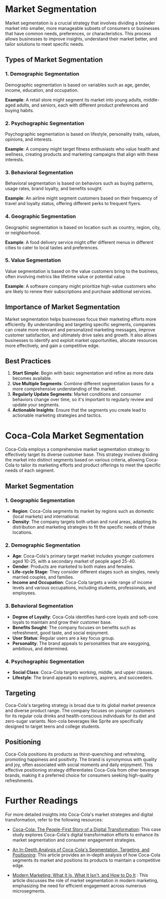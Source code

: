 # Market Segmentation

Market segmentation is a crucial strategy that involves dividing a broader market into smaller, more manageable subsets of consumers or businesses that have common needs, preferences, or characteristics. This process allows businesses to improve insights, understand their market better, and tailor solutions to meet specific needs.

## Types of Market Segmentation

### 1. Demographic Segmentation

Demographic segmentation is based on variables such as age, gender, income, education, and occupation.

**Example**: A retail store might segment its market into young adults, middle-aged adults, and seniors, each with different product preferences and buying habits.

### 2. Psychographic Segmentation

Psychographic segmentation is based on lifestyle, personality traits, values, opinions, and interests.

**Example**: A company might target fitness enthusiasts who value health and wellness, creating products and marketing campaigns that align with these interests.

### 3. Behavioral Segmentation

Behavioral segmentation is based on behaviors such as buying patterns, usage rates, brand loyalty, and benefits sought.

**Example**: An airline might segment customers based on their frequency of travel and loyalty status, offering different perks to frequent flyers.

### 4. Geographic Segmentation

Geographic segmentation is based on location such as country, region, city, or neighborhood.

**Example**: A food delivery service might offer different menus in different cities to cater to local tastes and preferences.

### 5. Value Segmentation

Value segmentation is based on the value customers bring to the business, often involving metrics like lifetime value or potential value.

**Example**: A software company might prioritize high-value customers who are likely to renew their subscriptions and purchase additional services.

## Importance of Market Segmentation

Market segmentation helps businesses focus their marketing efforts more efficiently. By understanding and targeting specific segments, companies can create more relevant and personalized marketing messages, improve customer satisfaction, and ultimately drive sales and growth. It also allows businesses to identify and exploit market opportunities, allocate resources more effectively, and gain a competitive edge.

## Best Practices

1. **Start Simple**: Begin with basic segmentation and refine as more data becomes available.
2. **Use Multiple Segments**: Combine different segmentation bases for a more comprehensive understanding of the market.
3. **Regularly Update Segments**: Market conditions and consumer behaviors change over time, so it's important to regularly review and update your segments.
4. **Actionable Insights**: Ensure that the segments you create lead to actionable marketing strategies and tactics.


# Coca-Cola Market Segmentation 

Coca-Cola employs a comprehensive market segmentation strategy to effectively target its diverse customer base. This strategy involves dividing the market into distinct segments based on various criteria, allowing Coca-Cola to tailor its marketing efforts and product offerings to meet the specific needs of each segment.

## Market Segmentation

### 1. Geographic Segmentation

- **Region**: Coca-Cola segments its market by regions such as domestic (local markets) and international.
- **Density**: The company targets both urban and rural areas, adapting its distribution and marketing strategies to fit the specific needs of these locations.

### 2. Demographic Segmentation

- **Age**: Coca-Cola's primary target market includes younger customers aged 10-25, with a secondary market of people aged 25-40.
- **Gender**: Products are marketed to both males and females.
- **Life-cycle Stage**: They consider different stages such as singles, newly married couples, and families.
- **Income and Occupation**: Coca-Cola targets a wide range of income levels and various occupations, including students, professionals, and employees.

### 3. Behavioral Segmentation

- **Degree of Loyalty**: Coca-Cola identifies hard-core loyals and soft-core loyals to maintain and grow their customer base.
- **Benefits Sought**: The company focuses on benefits such as refreshment, good taste, and social enjoyment.
- **User Status**: Regular users are a key focus group.
- **Personality**: The brand appeals to personalities that are easygoing, ambitious, and determined.

### 4. Psychographic Segmentation

- **Social Class**: Coca-Cola targets working, middle, and upper classes.
- **Lifestyle**: The brand appeals to explorers, aspirers, and succeeders.

## Targeting

Coca-Cola's targeting strategy is broad due to its global market presence and diverse product range. The company focuses on younger customers for its regular cola drinks and health-conscious individuals for its diet and zero-sugar variants. Non-cola beverages like Sprite are specifically designed to target teens and college students.

## Positioning

Coca-Cola positions its products as thirst-quenching and refreshing, promoting happiness and positivity. The brand is synonymous with quality and joy, often associated with social moments and daily enjoyment. This effective positioning strategy differentiates Coca-Cola from other beverage brands, making it a preferred choice for consumers seeking high-quality refreshments.


# Further Readings

For more detailed insights into Coca-Cola's market strategies and digital transformation, refer to the following resources:

- [Coca-Cola: The People-First Story of a Digital Transformation](https://www.mckinsey.com/capabilities/operations/our-insights/coca-cola-the-people-first-story-of-a-digital-transformation): This case study explores Coca-Cola's digital transformation efforts to enhance its market segmentation and consumer engagement strategies.

- [An In-Depth Analysis of Coca-Cola's Segmentation, Targeting, and Positioning](https://boardmix.com/analysis/coca-cola-segmentation-targeting-and-positioning/): This article provides an in-depth analysis of how Coca-Cola segments its market and positions its products to maintain a competitive edge.

- [Modern Marketing: What It Is, What It Isn't, and How to Do It](https://www.mckinsey.com/capabilities/growth-marketing-and-sales/our-insights/modern-marketing-what-it-is-what-it-isnt-and-how-to-do-it#/) : This article discusses the role of market segmentation in modern marketing, emphasizing the need for efficient engagement across numerous microsegments.
